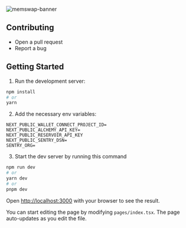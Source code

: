 ![memswap-banner](https://github.com/memswap-protocol/memswap-interface/assets/41527174/1c5b8ecf-c73e-4274-9a5b-7456dd14db58)


## Contributing

- Open a pull request
- Report a bug

## Getting Started

1. Run the development server:

```bash
npm install
# or
yarn
```

2. Add the necessary env variables:

```
NEXT_PUBLIC_WALLET_CONNECT_PROJECT_ID=
NEXT_PUBLIC_ALCHEMY_API_KEY=
NEXT_PUBLIC_RESERVOIR_API_KEY
NEXT_PUBLIC_SENTRY_DSN=
SENTRY_ORG=
```

3. Start the dev server by running this command

```bash
npm run dev
# or
yarn dev
# or
pnpm dev
```

Open [http://localhost:3000](http://localhost:3000) with your browser to see the result.

You can start editing the page by modifying `pages/index.tsx`. The page auto-updates as you edit the file.

